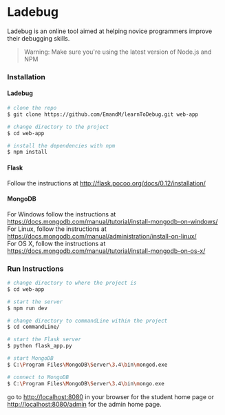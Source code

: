 # Ladebug

Ladebug is an online tool aimed at helping novice programmers improve their debugging skills.

>Warning: Make sure you're using the latest version of Node.js and NPM

### Installation
#### Ladebug
```bash
# clone the repo
$ git clone https://github.com/EmandM/learnToDebug.git web-app

# change directory to the project
$ cd web-app

# install the dependencies with npm
$ npm install
```

#### Flask
Follow the instructions at http://flask.pocoo.org/docs/0.12/installation/

#### MongoDB
For Windows follow the instructions at https://docs.mongodb.com/manual/tutorial/install-mongodb-on-windows/ <br>
For Linux, follow the instructions at https://docs.mongodb.com/manual/administration/install-on-linux/ <br>
For OS X, follow the instructions at https://docs.mongodb.com/manual/tutorial/install-mongodb-on-os-x/ <br>

### Run Instructions
```bash
# change directory to where the project is
$ cd web-app

# start the server
$ npm run dev

# change directory to commandLine within the project
$ cd commandLine/

# start the Flask server
$ python flask_app.py

# start MongoDB
$ C:\Program Files\MongoDB\Server\3.4\bin\mongod.exe

# connect to MongoDB
$ C:\Program Files\MongoDB\Server\3.4\bin\mongo.exe
```

go to [http://localhost:8080](http://localhost:8080) in your browser for the student home page or [http://localhost:8080/admin](http://localhost:8080/admin) for the admin home page.
